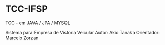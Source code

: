 # TCC-IFSP
TCC - em JAVA / JPA / MYSQL

Sistema para Empresa de Vistoria Veicular
Autor: Akio Tanaka
Orientador: Marcelo Zorzan
